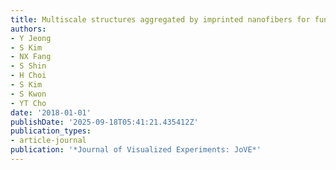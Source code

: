 ```yaml
---
title: Multiscale structures aggregated by imprinted nanofibers for functional surfaces
authors:
- Y Jeong
- S Kim
- NX Fang
- S Shin
- H Choi
- S Kim
- S Kwon
- YT Cho
date: '2018-01-01'
publishDate: '2025-09-18T05:41:21.435412Z'
publication_types:
- article-journal
publication: '*Journal of Visualized Experiments: JoVE*'
---
```

